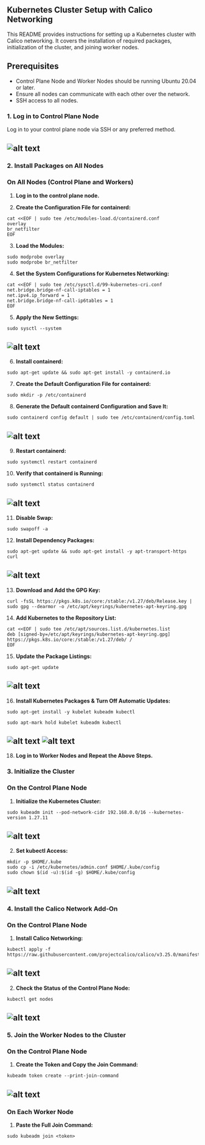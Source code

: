 ## Kubernetes Cluster Setup with Calico Networking

This README provides instructions for setting up a Kubernetes cluster with Calico networking. It covers the installation of required packages, initialization of the cluster, and joining worker nodes.

## Prerequisites

- Control Plane Node and Worker Nodes should be running Ubuntu 20.04 or later.
- Ensure all nodes can communicate with each other over the network.
- SSH access to all nodes.

### 1. Log in to Control Plane Node

Log in to your control plane node via SSH or any preferred method.

![alt text](<images/Screenshot from 2024-08-28 16-17-45.png>)
---


### 2. Install Packages on All Nodes

### On All Nodes (Control Plane and Workers)

1. **Log in to the control plane node.**

2. **Create the Configuration File for containerd:**

```
cat <<EOF | sudo tee /etc/modules-load.d/containerd.conf
overlay
br_netfilter
EOF
```

3. **Load the Modules:**

```
sudo modprobe overlay
sudo modprobe br_netfilter
```

4. **Set the System Configurations for Kubernetes Networking:**

```
cat <<EOF | sudo tee /etc/sysctl.d/99-kubernetes-cri.conf
net.bridge.bridge-nf-call-iptables = 1
net.ipv4.ip_forward = 1
net.bridge.bridge-nf-call-ip6tables = 1
EOF
```

5. **Apply the New Settings:**

```
sudo sysctl --system
```
![alt text](<images/Screenshot from 2024-08-28 16-21-33.png>)
---


6. **Install containerd:**

```
sudo apt-get update && sudo apt-get install -y containerd.io
```

7. **Create the Default Configuration File for containerd:**

```
sudo mkdir -p /etc/containerd
```

8. **Generate the Default containerd Configuration and Save It:**

```
sudo containerd config default | sudo tee /etc/containerd/config.toml
```

![alt text](<images/Screenshot from 2024-08-28 16-49-52.png>)
---


9. **Restart containerd:**

```
sudo systemctl restart containerd
```

10. **Verify that containerd is Running:**

```
sudo systemctl status containerd
```

![alt text](<images/Screenshot from 2024-08-28 16-50-42.png>)
---


11. **Disable Swap:**

```
sudo swapoff -a
```

12. **Install Dependency Packages:**

```
sudo apt-get update && sudo apt-get install -y apt-transport-https curl
```

![alt text](<images/Screenshot from 2024-08-28 16-51-40.png>)
---


13. **Download and Add the GPG Key:**

```
curl -fsSL https://pkgs.k8s.io/core:/stable:/v1.27/deb/Release.key | sudo gpg --dearmor -o /etc/apt/keyrings/kubernetes-apt-keyring.gpg
```

14. **Add Kubernetes to the Repository List:**

```
cat <<EOF | sudo tee /etc/apt/sources.list.d/kubernetes.list
deb [signed-by=/etc/apt/keyrings/kubernetes-apt-keyring.gpg] https://pkgs.k8s.io/core:/stable:/v1.27/deb/ /
EOF
```

15. **Update the Package Listings:**

```
sudo apt-get update
```
![alt text](<images/Screenshot from 2024-08-28 16-52-31.png>)
---


16. **Install Kubernetes Packages & Turn Off Automatic Updates:**

```
sudo apt-get install -y kubelet kubeadm kubectl
```
```
sudo apt-mark hold kubelet kubeadm kubectl
```
![alt text](<images/Screenshot from 2024-08-28 16-53-42.png>)
![alt text](<images/Screenshot from 2024-08-28 16-54-36.png>)
---


18. **Log in to Worker Nodes and Repeat the Above Steps.**

### 3. Initialize the Cluster

### On the Control Plane Node

1. **Initialize the Kubernetes Cluster:**

```
sudo kubeadm init --pod-network-cidr 192.168.0.0/16 --kubernetes-version 1.27.11
```
![alt text](<images/Screenshot from 2024-08-28 16-58-54.png>)
---


2. **Set kubectl Access:**

```
mkdir -p $HOME/.kube
sudo cp -i /etc/kubernetes/admin.conf $HOME/.kube/config
sudo chown $(id -u):$(id -g) $HOME/.kube/config
```
![alt text](<images/Screenshot from 2024-08-28 16-59-47.png>)
---


### 4. Install the Calico Network Add-On

### On the Control Plane Node

1. **Install Calico Networking:**

```
kubectl apply -f https://raw.githubusercontent.com/projectcalico/calico/v3.25.0/manifests/calico.yaml
```
![alt text](<images/Screenshot from 2024-08-28 17-00-37.png>)
---


2. **Check the Status of the Control Plane Node:**

```
kubectl get nodes
```
![alt text](<images/Screenshot from 2024-08-28 17-02-40.png>)
---


### 5. Join the Worker Nodes to the Cluster

### On the Control Plane Node

1. **Create the Token and Copy the Join Command:**

```
kubeadm token create --print-join-command
```
![alt text](<images/Screenshot from 2024-08-28 17-02-40.png>)
---


### On Each Worker Node

1. **Paste the Full Join Command:**

```
sudo kubeadm join <token>
```